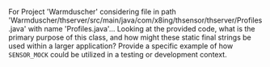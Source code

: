 For Project 'Warmduscher' considering file in path 'Warmduscher/thserver/src/main/java/com/x8ing/thsensor/thserver/Profiles.java' with name 'Profiles.java'... 
Looking at the provided code, what is the primary purpose of this class, and how might these static final strings be used within a larger application? Provide a specific example of how `SENSOR_MOCK` could be utilized in a testing or development context.